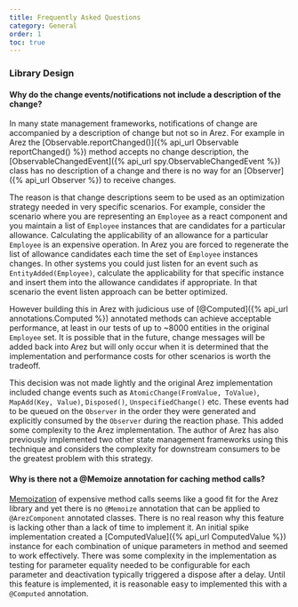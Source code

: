 ```yaml
---
title: Frequently Asked Questions
category: General
order: 1
toc: true
---
```


### Library Design

#### Why do the change events/notifications not include a description of the change?

In many state management frameworks, notifications of change are accompanied by a description
of change but not so in Arez. For example in Arez the [Observable.reportChanged()]({% api_url Observable reportChanged() %})
method accepts no change description, the [ObservableChangedEvent]({% api_url spy.ObservableChangedEvent %}) class
has no description of a change and there is no way for an [Observer]({% api_url Observer %}) to receive changes.

The reason is that change descriptions seem to be used as an optimization strategy needed in very specific
scenarios. For example, consider the scenario where you are representing an `Employee` as a react component
and you maintain a list of `Employee` instances that are candidates for a particular allowance. Calculating the
applicability of an allowance for a particular `Employee` is an expensive operation. In Arez you are forced to
regenerate the list of allowance candidates each time the set of `Employee` instances changes. In other
systems you could just listen for an event such as `EntityAdded(Employee)`, calculate the applicability for that
specific instance and insert them into the allowance candidates if appropriate. In that scenario the event
listen approach can be better optimized.

However building this in Arez with judicious use of [@Computed]({% api_url annotations.Computed %}) annotated
methods can achieve acceptable performance, at least in our tests of up to ~8000 entities in the original `Employee`
set. It is possible that in the future, change messages will be added back into Arez but will only occur when
it is determined that the implementation and performance costs for other scenarios is worth the tradeoff.

This decision was not made lightly and the original Arez implementation included change events such as
`AtomicChange(FromValue, ToValue)`, `MapAdd(Key, Value)`, `Disposed()`, `UnspecifiedChange()` etc. These events
had to be queued on the `Observer` in the order they were generated and explicitly consumed by the `Observer`
during the reaction phase. This added some complexity to the Arez implementation. The author of Arez has also
previously implemented two other state management frameworks using this technique and considers the complexity
for downstream consumers to be the greatest problem with this strategy.

#### Why is there not a @Memoize annotation for caching method calls?

[Memoization](https://en.wikipedia.org/wiki/Memoization) of expensive method calls seems like a good fit for
the Arez library and yet there is no `@Memoize` annotation that can be applied to `@ArezComponent` annotated
classes. There is no real reason why this feature is lacking other than a lack of time to implement it. An
initial spike implementation created a [ComputedValue]({% api_url ComputedValue %}) instance for each
combination of unique parameters in method and seemed to work effectively. There was some complexity in the
implementation as testing for parameter equality needed to be configurable for each parameter and deactivation
typically triggered a dispose after a delay. Until this feature is implemented, it is reasonable easy to
implemented this with a `@Computed` annotation.
